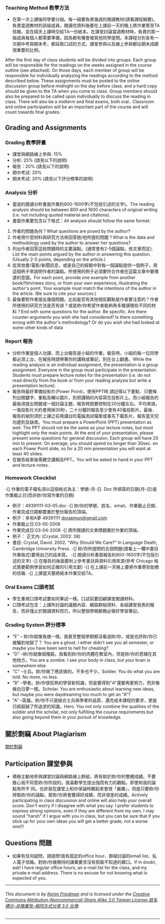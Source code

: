 ### Teaching Method 教學方法
* 在第一次上課後同學要分組。每一組要負責幾週的閱讀教材(請看課程綱要)。負責當週教材的該組成員，閱讀完資料後要在上課前一天的晚上將作業寄至TA信箱，並在隔天上課時交給TA一份紙本。在課堂討論當週教材時，負責的那一組成員每個人都需要準備，因為都有機會被其他同學提問。本課程分別各有一次期中考與期末考，都採取口試的方式。課堂參與以及線上參與都佔期末成績很重要的比例。

After the first day of class students will be divided into groups. Each group will be responsible for the readings on the weeks assigned in the course outline (see attached). On those days, each member of group will be responsible for individually analyzing the readings according to the method described below. These assignments must be posted to the online discussion group before midnight on the day before class, and a hard copy should be given to the TA when you come to class. Group members should also be prepared to be called upon individually to discuss the reading in class. There will also be a midterm and final exams, both oral.. Classroom and online participation will be an important part of the course and will count towards final grades.

## Grading and Assignments

### Grading 教學評量
* 課堂與網路線上參與: 15%
* 分析: 25% (請見以下的說明)
* 報告：20% (請見以下的說明)
* 期中考試: 20%
* 期末考試: 20%
(請見以下評分標準的說明)

### Analysis 分析
* 當週的閱讀分析書面作業約800-1600字(不包括引述的文字)。The reading analysis should be between 800 and 1600 characters of original writing (i.e. not including quoted material and citations).
* 書面作業要包含以下格式：All analysis should follow the same format:
1. 作者的問題為何？What questions are posed by the author?
2. 作者用什麼材料與研究方法來回答她/他所提的問題？What is the data and methodology used by the author to answer her questions?
3. 列出作者回答這些問題時的主要論點。(通常會有2-5個論點，依文章而定). List the main points argued by the author in answering this question. (Usually 2-5 points, depending on the article.)
4. 從其他書/電影/新聞訊息，或是自己的經驗中對每一個論點提供一個例子，用這個例子來說明作者的論點。所使用的例子必須要符合作者在這篇文章中要傳達的意圖。For each point, provide one example from another book/film/news story, or from your own experience, illustrating the author's point. Your example must match the intentions of the author in the article. (Be sure to cite your sources.)
5. 最後要對作者提出幾個問題。比如是否有其他相反觀點是作者要注意的？作者所使用的研究方法是否有誤？或是妳/你希望作者能夠再多閱讀哪些不同的材料？End with some questions for the author. Be specific. Are there counter-arguments you wish she had considered? Is there something wrong with the author's methodology? Or do you wish she had looked at some other kinds of data

### Report 報告
* 分析作業是個人功課，而上台報告是小組的作業。報告時，小組的每一位同學都必須上台，在報告時請帶著你的講稿或筆記，別在台上翻書。While the reading analysis is an individual assignment, the presentation is a group assignment. Everyone in the group must participate in the presentation. Students must prepare lecture notes for the presentation (i.e. do not read directly from the book or from your reading analysis but write a presentation lecture).
* 報告時最好準備投影片(Power Point)，使用PPT時 請記得以下要點．只要條列出關鍵字、重點及輔以圖片，別把講稿的內容寫在投影片上。而小組報告的最後須提出問題或一個討論主題，報告時間要控制在20分鐘左右。平均來說，一張投影片大約會用掉30秒，二十分鐘的報告至少會有40張投影片。最後．報告的組別須於上課之前用講台的電腦測試檔案或事先下載影片，報告當天切勿遲到及缺席。You must prepare a PowerPoint (PPT) presentation as well. The PPT should not be the same as your lecture notes, but must highlight only the main points. At the end of your presentation, please present some questions for general discussion. Each group will have 20 min to present. On average, you should spend no longer than 30sec. on each Power Point slide, so for a 20 min presentation you will want at least 40 slides.
* 在報告結束後需繳交講稿及PPT。You will be asked to hand in your PPT and lecture notes.

### Homework Checklist

-[] 作業的電子檔名須以這個格式為主：學號-月-日. Doc 所填寫的日期(月-日)是作業截止日(而非妳/你寫作業的日期)
 * 例子：49391111-03-05.doc
-[] 妳/你的學號、姓名、email、作業截止日期、作業完成日期都要置於整份報告的頂端。
 * 例子：多啦A夢 49391111 doraemon@gmail.com
 * 作業截止日:03-05-2008
 * 作業完成日:03-04-2008
-[] 將所閱讀的文章標題置於作業的頂端。
 * 例子： 正文內: (Crystal, 2002: 38)
 * 書目: Crystal, David. 2002. "Why Should We Care?" In Language Death, Cambridge University Press.
-[] 妳/你所提問的五個問題(請看上一欄中書目作業格式)要用自己的話來寫。
-[] 閱讀分析書面報告約800-1600字(不包括引述的文字)
-[] 在報告的後面要附上參考書目與資料引用來源(參考 Chicago 格式簡要範例學習如何正確的引用文獻)
-[] 在上課前一天晚上要將作業寄到助教的信箱.
-[] 上課當天要將紙本作業交給TA。

### Oral Exams 口頭考試
* 學生重視口頭考試要如同筆試一樣。口試前要回顧課堂閱讀材料。
* 口頭考試包含：上課所討論的議題內容、網路群組資料、各組課堂發表的報告，而非僅止於閱讀資料而已，所以整個學期都務必做好學習筆記。

### Grading System 評分標準
* "E" – 妳/你就像鬼魂一樣。我甚至整個學期都沒看過妳/你，或是也許妳/你已被騙到地獄了？ You are a ghost. I either didn't see you all semester, or maybe you have been sent to hell for cheating?
* "D" –妳/你就像個殭屍。我看到妳/你的肉體在教室內，但是妳/你的思緒在其他地方。You are a zombie. I see your body in class, but your brain is somewhere else.
* "C" –士兵。妳/你做了應該做的。不多也不少。Soldier. You do what you are told. No more, no less.
* "B" –學者。妳/你很狂熱的學習新知識，但是要得到"A"還要再更努力，而非像做白日夢一樣。Scholar. You are enthusiastic about learning new ideas, but maybe you were daydreaming too much to get an "A"?
* "A" –英雄。妳/你不只是結合士兵與學者的品質，還完成本課程的要求，更是已經超越了所追求的知識。Hero. You not only combine the qualities of the soldier and the scholar, not only fulfilling the course requirements but also going beyond them in your pursuit of knowledge.

## 關於剽竊 About Plagiarism 
[關於剽竊](http://kerim.pancakeapps.com/About%20Plagiarism.md) 

## Participation 課堂參與
* 積極主動地參與課堂討論與網路線上群組，將有助於妳/你的整體成績。不要擔心我不同意妳/你所說的。我喜歡學生提出強而有力的觀點，即使和我的論點有所不 同。也許我在課堂上和你爭論時聽起來會很「嚴厲」，但是只要妳/你捍衛妳/你的論點，那妳/你將會獲得好成績，而非很差的成績。Actively participating in class discussion and online will also help your overall score. Don't worry if I disagree with what you say. I prefer students to express strong opinions, even if they are different from my own. I may sound "harsh" if I argue with you in class, but you can be sure that if you stick up for your own ideas you will get a better grade, not a worse one!!!

## Questions 問題
* 如果有任何疑問，請提問!我有固定的office hour、群組討論的email list、私人電子信箱。對妳/你被期待的課業要求沒有假裝不知道的藉口。If in doubt, ask! I have regular office hours, an e-mail list for the class, and my private e-mail address. There is no excuse for not knowing what is expected of you.
	

---
###### This document is by [Kerim Friedman](http://kerim.oxus.net/) and is licensed under the [Creative Commons Attribution-Noncommercial-Share Alike 3.0 Taiwan License 姓名標示-非商業性-相同方式分享 3.0 台灣](http://creativecommons.org/licenses/by-nc-sa/3.0/tw/).
---